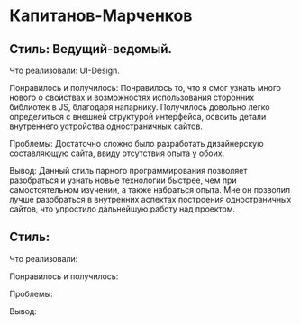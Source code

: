 # Капитанов-Марченков

## Стиль: Ведущий-ведомый.

Что реализовали: UI-Design.

Понравилось и получилось: Понравилось то, что я смог узнать много нового о свойствах и возможностях использования сторонних библиотек в JS, благодаря напарнику. Получилось довольно легко определиться с внешней структурой интерфейса, освоить детали внутреннего устройства одностраничных сайтов.

Проблемы: Достаточно сложно было разработать дизайнерскую составляющую сайта, ввиду отсутствия опыта у обоих.

Вывод: Данный стиль парного программирования позволяет разобраться и узнать новые технологии быстрее, чем при самостоятельном изучении, а также набраться опыта. Мне он позволил лучше разобраться в внутренних аспектах построения одностраничных сайтов, что упростило дальнейшую работу над проектом. 

## Стиль:

Что реализовали:

Понравилось и получилось: 

Проблемы: 

Вывод:
